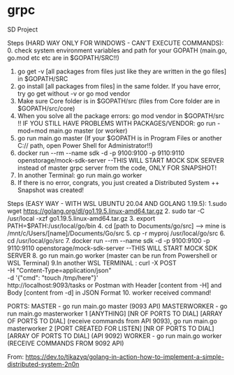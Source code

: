 # grpc
SD Project

Steps (HARD WAY ONLY FOR WINDOWS - CAN'T EXECUTE COMMANDS):
0. check system environment variables and path for your GOPATH (main.go, go.mod etc etc are in $GOPATH/SRC!!)
1. go get -v [all packages from files just like they are written in the go files] in $GOPATH/SRC
2. go install [all packages from files] in the same folder. If you have error, try go get without -v or go mod vendor 
3. Make sure Core folder is in $GOPATH/src (files from Core folder are in $GOPATH/src/core)
4. When you solve all the package errors: go mod vendor in $GOPATH/src !! IF YOU STILL HAVE PROBLEMS WITH PACKAGES/VENDOR: go run -mod=mod main.go master (or worker)
5. go run main.go master (If your $GOPATH is in Program Files or another C:// path, open Power Shell for Administrator!!)
6. docker run --rm --name sdk -d -p 9100:9100 -p 9110:9110 openstorage/mock-sdk-server  --THIS WILL START MOCK SDK SERVER instead of master grpc server from the code, ONLY FOR SNAPSHOT!
7. In another Terminal: go run main.go worker
9. If there is no error, congrats, you just created a Distributed System ++ Snapshot was created!

Steps (EASY WAY - WITH WSL UBUNTU 20.04 AND GOLANG 1.19.5):
1.sudo wget https://golang.org/dl/go1.19.5.linux-amd64.tar.gz
2. sudo tar -C /usr/local -xzf go1.19.5.linux-amd64.tar.gz 
3. export PATH=$PATH:/usr/local/go/bin
4. cd [path to Documents/go/src] --> mine is /mnt/c/Users/[name]/Documents/Go/src
5. cp -r myproj /usr/local/go/src
6. cd /usr/local/go/src
7. docker run --rm --name sdk -d -p 9100:9100 -p 9110:9110 openstorage/mock-sdk-server  --THIS WILL START MOCK SDK SERVER
8. go run main.go worker (master can be run from Powershell or WSL Terminal)
9.In another WSL TERMINAL : curl -X POST \
    -H "Content-Type=application/json" \
    -d '{"cmd": "touch /tmp/here"}' \
    http://localhost:9093/tasks
or Postman with Header [content from -H] and Body [content from -d] in JSON Format
10. worker received command!

PORTS:
MASTER - go run main.go master (9093 API)
MASTERWORKER - go run main.go masterworker 1 [ANYTHING] [NR OF PORTS TO DIAL] [ARRAY OF PORTS TO DIAL] (receive commands from API 9093), 
go run main.go masterworker 2 [PORT CREATED FOR LISTEN] [NR OF PORTS TO DIAL] [ARRAY OF PORTS TO DIAL] (API 9092)
WORKER - go run main.go worker (RECEIVE COMMANDS FROM 9092 API)

From: https://dev.to/tikazyq/golang-in-action-how-to-implement-a-simple-distributed-system-2n0n
